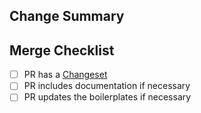 ## Change Summary

<!--- Describe the changes in 1-2 concise sentences. -->

## Merge Checklist

<!-- Check the completed and unnecessary tasks below -->

- [ ] PR has a [Changeset](CONTRIBUTING.md)
- [ ] PR includes documentation if necessary
- [ ] PR updates the boilerplates if necessary
